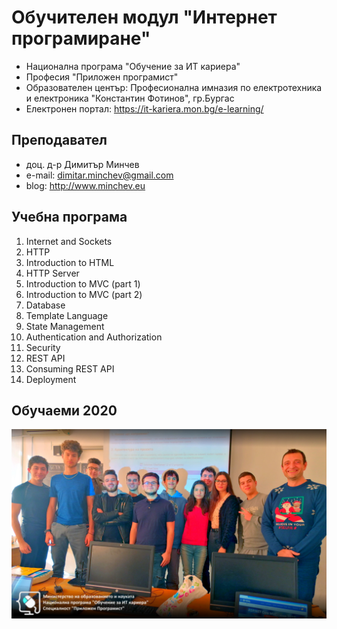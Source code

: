 # Обучителен модул "Интернет програмиране"
- Национална програма "Обучение за ИТ кариера"
- Професия "Приложен програмист" 
- Образователен център: Професионална имназия по електротехника и електроника "Константин Фотинов", гр.Бургас  
- Електронен портал: https://it-kariera.mon.bg/e-learning/

## Преподавател
- доц. д-р Димитър Минчев
- e-mail: dimitar.minchev@gmail.com 
- blog: http://www.minchev.eu

## Учебна програма
01. Internet and Sockets 
02. HTTP
03. Introduction to HTML
04. HTTP Server
05. Introduction to MVC (part 1)
06. Introduction to MVC (part 2)
07. Database
08. Template Language
09. State Management
10. Authentication and Authorization
11. Security
12. REST API
13. Consuming REST API
14. Deployment

## Обучаеми 2020
![group_2020.jpg](group_2020.jpg)

